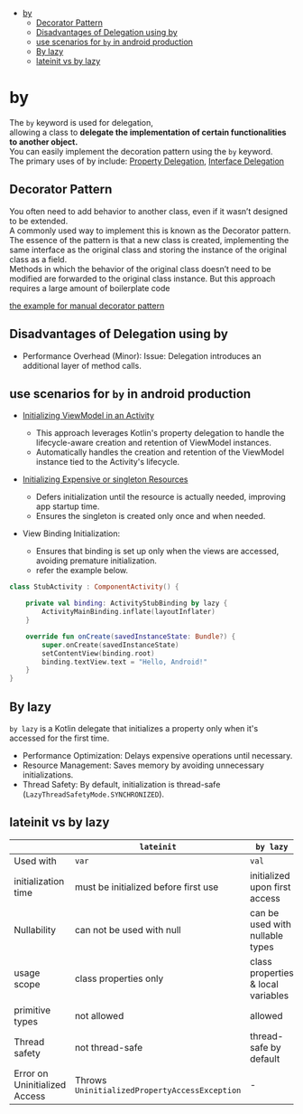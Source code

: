 <!-- TOC -->
* [by](#by)
  * [Decorator Pattern](#decorator-pattern)
  * [Disadvantages of Delegation using by](#disadvantages-of-delegation-using-by)
  * [use scenarios for `by` in android production](#use-scenarios-for-by-in-android-production)
  * [By lazy](#by-lazy)
  * [lateinit vs by lazy](#lateinit-vs-by-lazy)
<!-- TOC -->

# by

The `by` keyword is used for delegation,   
allowing a class to **delegate the implementation of
certain functionalities to another object.**  
You can easily implement the decoration pattern using the `by` keyword.  
The primary uses of by include: [Property Delegation](ByPropertyDelegationTest.kt),
[Interface Delegation](ByInterfaceDelegationTest.kt)

## Decorator Pattern

You often need to add behavior to another class, even if it wasn’t designed to be extended.    
A commonly used way to implement this is known as the Decorator pattern.  
The essence of the pattern is that a new class is created, implementing the same interface as the
original class and storing the instance of the original class as a field.   
Methods in which the behavior of the original class doesn’t need to be modified are forwarded to the
original class instance.
But this approach requires a large amount of boilerplate code

[the example for manual decorator pattern](ByInterfaceDelegationTest.kt)

## Disadvantages of Delegation using by

* Performance Overhead (Minor): Issue: Delegation introduces an additional layer of method calls.

## use scenarios for `by` in android production

* [Initializing ViewModel in an Activity](android/CreateViewModelLazilyTest.kt)
    * This approach leverages Kotlin's property delegation to handle the lifecycle-aware creation
      and retention of ViewModel instances.
    * Automatically handles the creation and retention of the ViewModel instance tied to the
      Activity's lifecycle.

* [Initializing Expensive or singleton Resources](android/CreateRetrofitLazilyTest.kt)
    * Defers initialization until the resource is actually needed, improving app startup time.
    * Ensures the singleton is created only once and when needed.
* View Binding Initialization:
    * Ensures that binding is set up only when the views are accessed, avoiding premature
      initialization.
    * refer the example below.

```kotlin
class StubActivity : ComponentActivity() {

    private val binding: ActivityStubBinding by lazy {
        ActivityMainBinding.inflate(layoutInflater)
    }

    override fun onCreate(savedInstanceState: Bundle?) {
        super.onCreate(savedInstanceState)
        setContentView(binding.root)
        binding.textView.text = "Hello, Android!"
    }
}

```

## By lazy

`by lazy` is a Kotlin delegate that initializes a property only when it's accessed for the first
time.

* Performance Optimization: Delays expensive operations until necessary.
* Resource Management: Saves memory by avoiding unnecessary initializations.
* Thread Safety: By default, initialization is thread-safe (`LazyThreadSafetyMode.SYNCHRONIZED`).

## lateinit vs by lazy

|                               | `lateinit`                                    | `by lazy`                          |
|-------------------------------|-----------------------------------------------|------------------------------------|
| Used with                     | `var `                                        | `val`                              |
| initialization time           | must be initialized before first use          | initialized upon first access      |
| Nullability                   | can not be used with null                     | can be used with nullable types    |
| usage scope                   | class properties only                         | class properties & local variables |
| primitive types               | not allowed                                   | allowed                            |     
| Thread safety                 | not thread-safe                               | thread-safe by default             |     
| Error on Uninitialized Access | Throws `UninitializedPropertyAccessException` | -                                  |     

